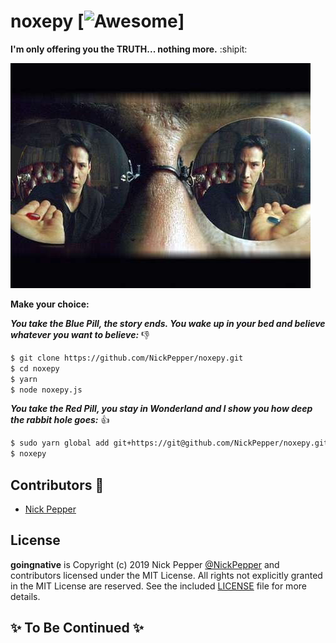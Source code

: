 # noxepy [![Awesome](https://cdn.rawgit.com/sindresorhus/awesome/d7305f38d29fed78fa85652e3a63e154dd8e8829/media/badge.svg)]

**I'm only offering you the TRUTH... nothing more.** :shipit:

![noxepy](https://github.com/NickPepper/noxepy/raw/master/noxepy.jpg)


**Make your choice:**

***You take the Blue Pill, the story ends. You wake up in your bed and believe whatever you want to believe:*** :-1:
```sh
$ git clone https://github.com/NickPepper/noxepy.git
$ cd noxepy
$ yarn
$ node noxepy.js
```

***You take the Red Pill, you stay in Wonderland and I show you how deep the rabbit hole goes:*** :+1:
```sh
$ sudo yarn global add git+https://git@github.com/NickPepper/noxepy.git
$ noxepy
```


## Contributors :clap:

* [Nick Pepper](https://github.com/NickPepper)


## License

**goingnative** is Copyright (c) 2019 Nick Pepper [@NickPepper](https://github.com/NickPepper) and contributors licensed under the MIT License. All rights not explicitly granted in the MIT License are reserved. See the included [LICENSE](./LICENSE) file for more details.


## :sparkles: To Be Continued :sparkles:
